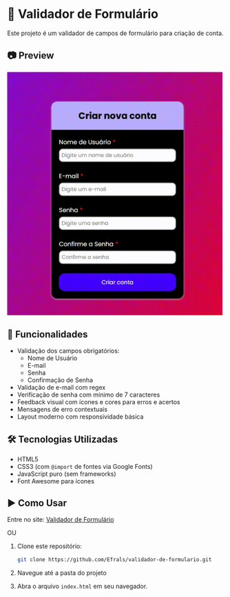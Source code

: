 # 📝 Validador de Formulário

Este projeto é um validador de campos de formulário para criação de conta.

## 📷 Preview

<img src="assets/images/PreviewValidadorDeFormulario.gif" alt="Preview Validador De Formulario" width="500"/>

## 🚀 Funcionalidades

- Validação dos campos obrigatórios:
  - Nome de Usuário
  - E-mail
  - Senha
  - Confirmação de Senha
- Validação de e-mail com regex
- Verificação de senha com mínimo de 7 caracteres
- Feedback visual com ícones e cores para erros e acertos
- Mensagens de erro contextuais
- Layout moderno com responsividade básica

## 🛠️ Tecnologias Utilizadas

- HTML5
- CSS3 (com `@import` de fontes via Google Fonts)
- JavaScript puro (sem frameworks)
- Font Awesome para ícones

## ▶️ Como Usar

Entre no site: [Validador de Formulário](https://validador-de-formulario-efrals.netlify.app/)

OU

1. Clone este repositório:

   ```bash
   git clone https://github.com/Efrals/validador-de-formulario.git
   ```

2. Navegue até a pasta do projeto

3. Abra o arquivo `index.html` em seu navegador.
